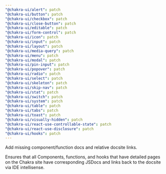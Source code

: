 ```yaml
---
"@chakra-ui/alert": patch
"@chakra-ui/button": patch
"@chakra-ui/checkbox": patch
"@chakra-ui/close-button": patch
"@chakra-ui/editable": patch
"@chakra-ui/form-control": patch
"@chakra-ui/icon": patch
"@chakra-ui/input": patch
"@chakra-ui/layout": patch
"@chakra-ui/media-query": patch
"@chakra-ui/menu": patch
"@chakra-ui/modal": patch
"@chakra-ui/pin-input": patch
"@chakra-ui/popover": patch
"@chakra-ui/radio": patch
"@chakra-ui/select": patch
"@chakra-ui/skeleton": patch
"@chakra-ui/skip-nav": patch
"@chakra-ui/stat": patch
"@chakra-ui/switch": patch
"@chakra-ui/system": patch
"@chakra-ui/table": patch
"@chakra-ui/tabs": patch
"@chakra-ui/toast": patch
"@chakra-ui/visually-hidden": patch
"@chakra-ui/react-use-controllable-state": patch
"@chakra-ui/react-use-disclosure": patch
"@chakra-ui/hooks": patch
---
```


Add missing component/function docs and relative docsite links.

Ensures that all Components, functions, and hooks that have detailed pages on
the Chakra site have corresponding JSDocs and links back to the docsite via IDE
intellisense.
